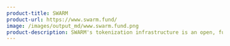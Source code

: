 ```yaml
---
product-title: SWARM
product-url: https://www.swarm.fund/
image: /images/output_md/www.swarm.fund.png
product-description: SWARM's tokenization infrastructure is an open, full-stack solution for the life-cycle management of a Security Token Offering (STO).
---
```

